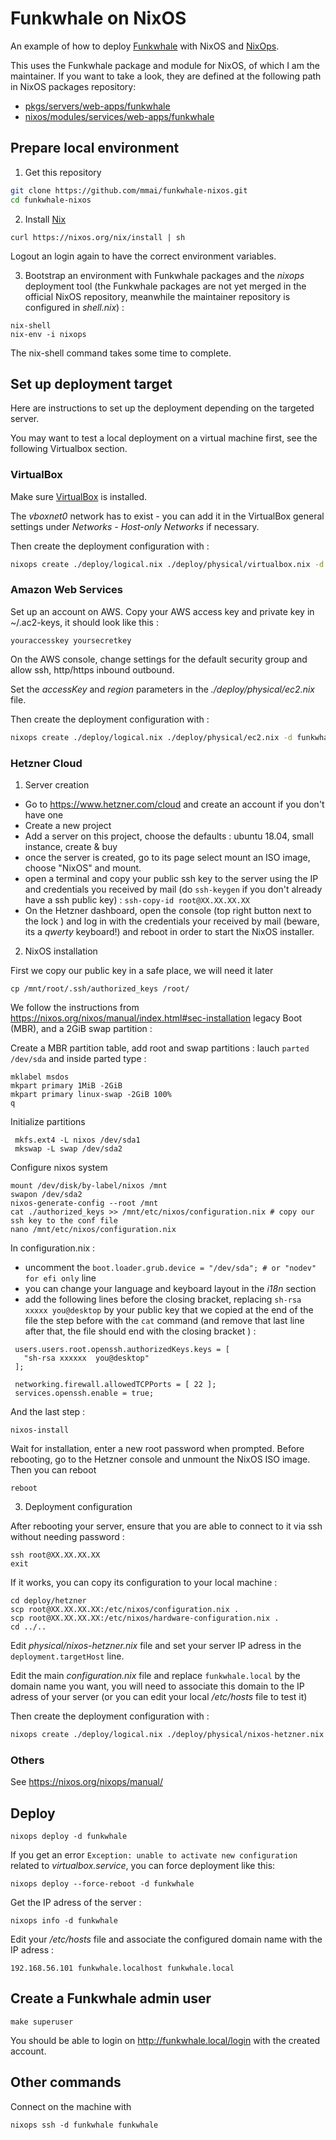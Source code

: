 # Funkwhale on NixOS

An example of how to deploy [Funkwhale](https://funkwhale.audio/) with NixOS and [NixOps](https://nixos.org/nixops/).

This uses the Funkwhale package and module for NixOS, of which I am the maintainer. If you want to take a look, they are defined at the following path in NixOS packages repository:
- [pkgs/servers/web-apps/funkwhale](https://github.com/mmai/nixpkgs/tree/funkwhale/pkgs/servers/web-apps/funkwhale)
- [nixos/modules/services/web-apps/funkwhale](https://github.com/mmai/nixpkgs/tree/funkwhale/nixos/modules/services/web-apps/funkwhale)

## Prepare local environment 

1. Get this repository

  ```bash
  git clone https://github.com/mmai/funkwhale-nixos.git
  cd funkwhale-nixos
  ```

2. Install [Nix](https://nixos.org/nix/)

  ```
  curl https://nixos.org/nix/install | sh
  ```

  Logout an login again to have the correct environment variables.

3. Bootstrap an environment with Funkwhale packages and the _nixops_ deployment tool (the Funkwhale packages are not yet merged in the official NixOS repository, meanwhile the maintainer repository is configured in _shell.nix_) :

  ```
  nix-shell
  nix-env -i nixops
  ```

  The nix-shell command takes some time to complete.

## Set up deployment target

Here are instructions to set up the deployment depending on the targeted server.

You may want to test a local deployment on a virtual machine first, see the following Virtualbox section. 

### VirtualBox

Make sure [VirtualBox](https://www.virtualbox.org/) is installed.

The _vboxnet0_ network has to exist - you can add it in the VirtualBox general settings under _Networks - Host-only Networks_ if necessary.

Then create the deployment configuration with :

```bash
nixops create ./deploy/logical.nix ./deploy/physical/virtualbox.nix -d funkwhale
```

### Amazon Web Services

Set up an account on AWS. Copy your AWS access key and private key in ~/.ac2-keys, it should look like this :

```
youraccesskey yoursecretkey
```

On the AWS console, change settings for the default security group and allow ssh, http/https  inbound outbound.

Set the _accessKey_ and _region_ parameters in the _./deploy/physical/ec2.nix_ file.

Then create the deployment configuration with :

```bash
nixops create ./deploy/logical.nix ./deploy/physical/ec2.nix -d funkwhale
```
### Hetzner Cloud

1. Server creation

  - Go to https://www.hetzner.com/cloud and create an account if you don't have one
  - Create a new project 
  - Add a server on this project, choose the defaults : ubuntu 18.04, small instance, create & buy
  - once the server is created, go to its page select mount an ISO image, choose "NixOS" and mount.
  - open a terminal and copy your public ssh key to the server using the IP and credentials you received by mail (do `ssh-keygen` if you don't already have a ssh public key) : `ssh-copy-id root@XX.XX.XX.XX`
  - On the Hetzner dashboard, open the console (top right button next to the lock ) and log in with the credentials your received by mail (beware, its a _qwerty_ keyboard!) and reboot in order to start the NixOS installer.

2. NixOS installation

First we copy our public key in a safe place, we will need it later 
  ```
  cp /mnt/root/.ssh/authorized_keys /root/
  ```

We follow the instructions from https://nixos.org/nixos/manual/index.html#sec-installation legacy Boot (MBR), and a 2GiB swap partition :

Create a MBR partition table, add root and swap partitions : lauch `parted /dev/sda` and inside parted type :
    
    mklabel msdos
    mkpart primary 1MiB -2GiB
    mkpart primary linux-swap -2GiB 100%
    q
   
Initialize partitions

     mkfs.ext4 -L nixos /dev/sda1
     mkswap -L swap /dev/sda2


Configure nixos system

    mount /dev/disk/by-label/nixos /mnt
    swapon /dev/sda2
    nixos-generate-config --root /mnt
    cat ./authorized_keys >> /mnt/etc/nixos/configuration.nix # copy our ssh key to the conf file
    nano /mnt/etc/nixos/configuration.nix

In configuration.nix :
    
   - uncomment the `boot.loader.grub.device = "/dev/sda"; # or "nodev" for efi only` line
   - you can change your language and keyboard layout in the _i18n_ section
   - add the following lines before the closing bracket, replacing `sh-rsa xxxxx you@desktop` by your public key that we copied at the end of the file the step before with the `cat` command  (and remove that last line after that, the file should end with the closing bracket ) :
   
   ``` 
    users.users.root.openssh.authorizedKeys.keys = [
      "sh-rsa xxxxxx  you@desktop"
    ];

    networking.firewall.allowedTCPPorts = [ 22 ];
    services.openssh.enable = true;
  ```

And the last step :
  
  ```
  nixos-install
  ```
  
Wait for installation, enter a new root password when prompted.
Before rebooting, go to the Hetzner console and unmount the NixOS ISO image. Then you can reboot 
  
  ```
  reboot
  ```

3. Deployment configuration

After rebooting your server, ensure that you are able to connect to it via ssh without needing password :
```
ssh root@XX.XX.XX.XX
exit
```

If it works, you can copy its configuration to your local machine :
```
cd deploy/hetzner
scp root@XX.XX.XX.XX:/etc/nixos/configuration.nix .
scp root@XX.XX.XX.XX:/etc/nixos/hardware-configuration.nix .
cd ../..
```

Edit _physical/nixos-hetzner.nix_ file and set your server IP adress in the `deployment.targetHost` line.

Edit the main _configuration.nix_ file and replace `funkwhale.local` by the domain name you want, you will need to associate this domain to the IP adress of your server (or you can edit your local _/etc/hosts_ file to test it)

Then create the deployment configuration with :

```bash
nixops create ./deploy/logical.nix ./deploy/physical/nixos-hetzner.nix -d funkwhale
```

### Others

See https://nixos.org/nixops/manual/

## Deploy

```
nixops deploy -d funkwhale
```

If you get an error `Exception: unable to activate new configuration` related to _virtualbox.service_, you can force deployment like this: 

```
nixops deploy --force-reboot -d funkwhale
```

Get the IP adress of the server :
```
nixops info -d funkwhale
```

Edit your _/etc/hosts_ file and associate the configured domain name with the IP adress :
```
192.168.56.101 funkwhale.localhost funkwhale.local
```

## Create a Funkwhale admin user

```
make superuser
```

You should be able to login on http://funkwhale.local/login with the created account.

## Other commands

Connect on the machine with
```
nixops ssh -d funkwhale funkwhale
```

